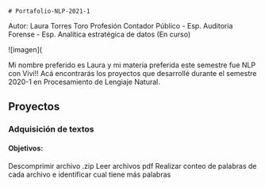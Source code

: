                                                                           # Portafolio-NLP-2021-1
                                                                          

Autor: Laura Torres Toro
Profesión Contador Público - Esp. Auditoria Forense - Esp. Analítica estratégica de datos (En curso) 

![imagen](
  
Mi nombre preferido es Laura y mi materia preferida este semestre fue NLP con Vivi!! 
Acá encontrarás los proyectos que desarrollé durante el semestre 2020-1 en Procesamiento de Lengiaje Natural.  
 
## Proyectos
 
### Adquisición de textos
#### Objetivos:
Descomprimir archivo .zip 
Leer archivos pdf
Realizar conteo de palabras de cada archivo e identificar cual tiene más palabras


 
              
